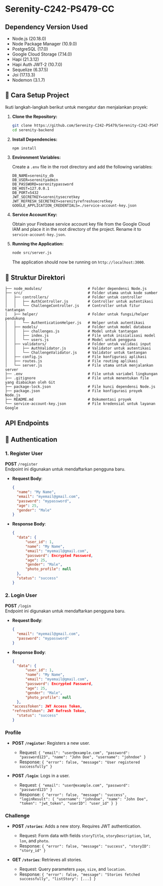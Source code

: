 # Serenity-C242-PS479-CC

## Dependency Version Used

- Node.js (20.18.0)
- Node Package Manager (10.9.0)
- PostgreSQL (17.0)
- Google Cloud Storage (7.14.0)
- Hapi (21.3.12)
- Hapi Auth JWT-2 (10.7.0)
- Sequelize (6.37.5)
- Joi (17.13.3)
- Nodemon (3.1.7)

## 🚀 Cara Setup Project

Ikuti langkah-langkah berikut untuk mengatur dan menjalankan proyek:

1. **Clone the Repository:**

    ```bash
    git clone https://github.com/Serenity-C242-PS479/Serenity-C242-PS479-CC.git serenity-backend
    cd serenity-backend
    ```

2. **Install Dependencies:**

    ```bash
    npm install
    ```

3. **Environment Variables:**

    Create a `.env` file in the root directory and add the following variables:

    ```env
    DB_NAME=serenity_db
    DB_USER=serenityadmin
    DB_PASSWORD=serenitypassword
    DB_HOST=127.0.0.1
    DB_PORT=5432
    JWT_SECRETKEY=serenitysecretkey
    JWT_REFRESH_SECRETKEY=serenityrefreshsecretkey
    GOOGLE_APPLICATION_CREDENTIALS=./service-account-key.json
    ```

4. **Service Account Key:**

    Obtain your Firebase service account key file from the Google Cloud IAM and place it in the root directory of the project. Rename it to `service-account-key.json`.

5. **Running the Application:**

    ```bash
    node src/server.js
    ```

    The application should now be running on `http://localhost:3000`.

## 📂 Struktur Direktori

```plaintext
├── node_modules/                     # Folder dependensi Node.js
├── src/                              # Folder utama untuk kode sumber
│   ├── controllers/                  # Folder untuk controller
│   │   ├── AuthController.js         # Controller untuk autentikasi
│   │   └── ChallengeController.js    # Controller untuk fitur tantangan
│   ├── helper/                       # Folder untuk fungsi/helper pendukung
│   │   └── AuthenticationHelper.js   # Helper untuk autentikasi
│   ├── models/                       # Folder untuk model database
│   │   ├── challenges.js             # Model untuk tantangan
│   │   ├── index.js                  # File untuk inisialisasi model
│   │   └── users.js                  # Model untuk pengguna
│   ├── validators/                   # Folder untuk validasi input
│   │   ├── AuthValidator.js          # Validator untuk autentikasi
│   │   └── ChallengeValidator.js     # Validator untuk tantangan
│   ├── config.js                     # File konfigurasi aplikasi
│   ├── routes.js                     # File routing aplikasi
│   └── server.js                     # File utama untuk menjalankan server
├── .env                              # File untuk variabel lingkungan
├── .gitignore                        # File untuk menentukan file yang diabaikan oleh Git
├── package-lock.json                 # File kunci dependensi Node.js
├── package.json                      # File konfigurasi proyek Node.js
├── README.md                         # Dokumentasi proyek
└── service-account-key.json          # File kredensial untuk layanan Google
```

## API Endpoints

## 🔑 Authentication

### **1. Register User**
**POST** `/register`  
Endpoint ini digunakan untuk mendaftarkan pengguna baru.

- **Request Body**:
  ```json
  {
    "name": "My Name",
    "email": "myemail@gmail.com",
    "password": "mypassword",
    "age": 25,
    "gender": "Male"
  }
  ```
- **Response Body**:
    ```json
    {
      "data": {
          "user_id": 1,
          "name": "My Name",
          "email": "myemail@gmail.com",
          "password": Encrypted Password,
          "age": 25,
          "gender": "Male",
          "photo_profile": null
      },
      "status": "success"
    }
    ```
### **2. Login User**
**POST** `/login`  
Endpoint ini digunakan untuk mendaftarkan pengguna baru.

- **Request Body**:
  ```json
  {
    "email": "myemail@gmail.com",
    "password": "mypassword"
  }
  ```
- **Response Body**:
    ```json
    {
      "data": {
          "user_id": 1,
          "name": "My Name",
          "email": "myemail@gmail.com",
          "password": Encrypted Password,
          "age": 25,
          "gender": "Male",
          "photo_profile": null
      },
    "accessToken": JWT Access Token,
    "refreshToken": JWT Refresh Token,
      "status": "success"
    }
    ```
 
### Profile

- **POST `/register`**: Registers a new user.
    - Request: `{ "email": "user@example.com", "password": "password123", "name": "John Doe", "username": "johndoe" }`
    - Response: `{ "error": false, "message": "User registered successfully" }`

- **POST `/login`**: Logs in a user.
    - Request: `{ "email": "user@example.com", "password": "password123" }`
    - Response: `{ "error": false, "message": "success", "loginResult": { "username": "johndoe", "name": "John Doe", "token": "jwt_token", "userID": "user_id" } }`

### Challenge

- **POST `/stories`**: Adds a new story. Requires JWT authentication.
    - Request: Form data with fields `storyTitle`, `storyDescription`, `lat`, `lon`, and `photo`.
    - Response: `{ "error": false, "message": "success", "storyID": "story_id" }`

- **GET `/stories`**: Retrieves all stories.
    - Request: Query parameters `page`, `size`, and `location`.
    - Response: `{ "error": false, "message": "Stories fetched successfully", "listStory": [...] }`
